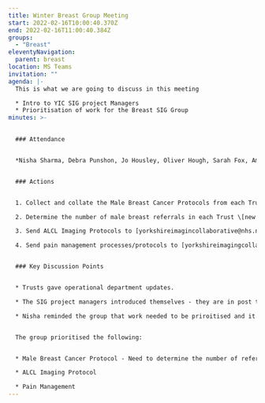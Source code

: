 ```yaml
---
title: Winter Breast Group Meeting
start: 2022-02-16T10:00:40.370Z
end: 2022-02-16T11:00:40.384Z
groups:
  - "Breast"
eleventyNavigation:
  parent: breast
location: MS Teams
invitation: ""
agenda: |-
  This is what we are going to discuss in this meeting

  * Intro to YIC SIG project Managers
  * Prioritisation of work for the Breast SIG Group
minutes: >-
  

  ### Attendance


  *Nisha Sharma, Debra Punshon, Jo Housley, Oliver Hough, Sarah Fox, Amanda Coates, Simon Dennis, Ayesha Rahman, Tracy Durkin*


  ### Actions


  1. Collect and collate the Male Breast Cancer Protocols from each Trust, to then produce a regional standardised version \[new for SIG PMs]

  2. Determine the number of male breast referrals in each Trust \[new for SIG PMs]

  3. Send ALCL Imaging Protocols to [yorkshireimagincollaborative@nhs.net](mailto:yorkshireimagincollaborative@nhs.net) \[new for members]

  4. Send pain management processes/protocols to [yorkshireimagingcollaborative@nhs.net](mailto:yorkshireimagingcollaborative@nhs.net) \[new for members]


  ### Key Discussion Points


  * Trusts gave operational department updates.

  * The SIG project managers introduced themselves - they are in post to support SIGs to standardise and produce collaborative documents. They are all radiographers by background, so have a wide range of knowledge and expertise.

  * Nisha reminded the group that work needed to be priroitised and it was up to the group to determine what to focus on.


  The group prioritised the following:


  * Male Breast Cancer Protocol - Need to determine the number of referrals in the region related to the 2 week wait, and then see what % of them are men. Trusts to then submit protocols to YIC. PMs can then look at differences and determine how to change. The group felt that it would be beneficial to include the breast surgeons every two Breast SIG meetings. The group also thought it would be a good idea to evidence a snapshot week to show how many men are referred for investigation.

  * ALCL Imaging Protocol

  * Pain Management
---
```

